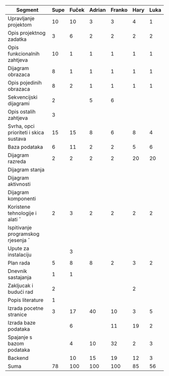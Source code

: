 | Segment                                | Supe | Fuček | Adrian | Franko | Hary | Luka |
| -------------------------------------- | ---- | ----- | ------ | ------ | ---- | ---- |
| Upravljanje projektom                  | 10   | 10    | 3      | 3      | 4    | 1    |
| Opis projektnog zadatka                | 3    | 6     | 2      | 2      | 2    | 2    |
| Opis funkcionalnih zahtjeva            | 10   | 1     | 1      | 1      | 1    | 1    |
| Dijagram obrazaca                      | 8    | 1     | 1      | 1      | 1    | 1    |
| Opis pojedinih obrazaca                | 8    | 2     | 1      | 1      | 1    | 1    |
| Sekvencijski dijagrami                 | 2    |       | 5      | 6      |      |      |
| Opis ostalih zahtjeva                  | 3    |       |        |        |      |      |
| Svrha, opci prioriteti i skica sustava | 15   | 15    | 8      | 6      | 8    | 4    |
| Baza podataka                          | 6    | 11    | 2      | 2      | 5    | 6    |
| Dijagram razreda                       | 2    | 2     | 2      | 2      | 20   | 20   |
| Dijagram stanja                        |      |       |        |        |      |      |
| Dijagram aktivnosti                    |      |       |        |        |      |      |
| Dijagram komponenti                    |      |       |        |        |      |      |
| Koristene tehnologije i alati ˇ        | 2    | 3     | 2      | 2      | 2    | 2    |
| Ispitivanje programskog rjesenja ˇ     |      |       |        |        |      |      |
| Upute za instalaciju                   |      | 3     |        |        |      |      |
| Plan rada                              | 5    | 8     | 8      | 2      | 3    | 2    |
| Dnevnik sastajanja                     | 1    | 1     |        |        |      |      |
| Zakljucak i budući rad                 | 2    |       |        |        | 2    |      |
| Popis literature                       | 1    |       |        |        |      |      |
| Izrada pocetne stranice                | 3    | 17    | 40     | 10     | 3    | 5    |
| Izrada baze podataka                   |      | 6     |        | 11     | 19   | 2    |
| Spajanje s bazom podataka              |      | 4     | 10     | 32     | 2    | 3    |
| Backend                                |      | 10    | 15     | 19     | 12   | 3    |
| Suma                                   | 78   | 100   | 100    | 100    | 85   | 56   |
